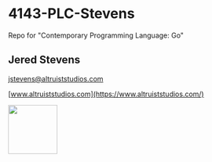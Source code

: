 # 4143-PLC-Stevens
Repo for "Contemporary Programming Language: Go" 
## Jered Stevens
[jstevens@altruiststudios.com](mailto:jstevens@altruiststudios.com)

[www.altruiststudios.com](https://www.altruiststudios.com/)

<img src="https://avatars.githubusercontent.com/u/48135909?v=4" width="100">

